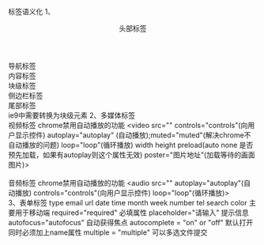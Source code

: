 标签语义化
    1、<header>头部标签</header> <nav>导航标签</nav> <article>内容标签</article> <section>块级标签</section> <aside>侧边栏标签</aside> <footer>尾部标签</footer>  ie9中需要转换为块级元素
    2、多媒体标签   
        视频标签   chrome禁用自动播放的功能
        <video src="" controls="controls"(向用户显示控件) autoplay="autoplay" (自动播放);muted="muted"(解决chrome不自动播放的问题) loop="loop"(循环播放) width height preload(auto none  是否预先加载，如果有autoplay则这个属性无效) poster="图片地址"(加载等待的画面图片)>
            <source src="" type="video/mp4">  <!--提供多个视频格式,也可以把src放在video标签中-->  
            <source src="" type="video/ogg">   <!--提供多个视频格式-->
        </video>  
        音频标签  chrome禁用自动播放的功能
        <audio src="" autoplay="autoplay"(自动播放) controls="controls"(向用户显示控件) loop="loop"(循环播放)>
            <source src="" type="audio/mpeg">  <!--提供多个音频格式,也可以把src放在audio标签中-->  
            <source src="" type="audio/ogg">   <!--提供多个音频格式-->
        </audio>
    3、表单标签
        type    email url date time month week number tel search color  主要用于移动端 
        required="required"  必填属性
        placeholder="请输入" 提示信息
        autofocus="autofocus" 自动获得焦点
        autocomplete = "on" or "off"  默认打开  同时必须加上name属性
        multiple = "multiple" 可以多选文件提交